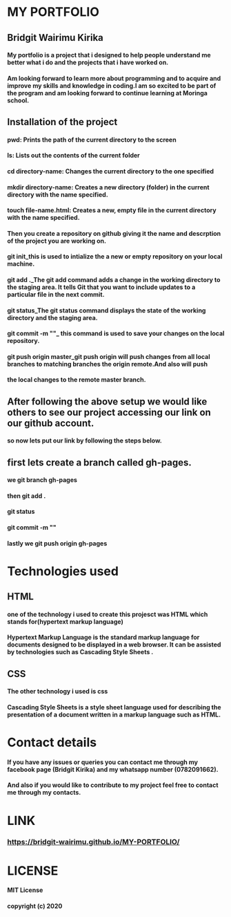 # MY PORTFOLIO
## Bridgit Wairimu Kirika
#### My portfolio is a project that i designed to help people understand me better what i do and the projects that i have worked on.
#### Am looking forward to learn more about programming and to acquire and improve my skills and knowledge in coding.I am so excited to be part of the program and am looking forward to continue learning at Moringa school.

## Installation of the project
#### pwd: Prints the path of the current directory to the screen
#### ls: Lists out the contents of the current folder
#### cd directory-name: Changes the current directory to the one specified
#### mkdir directory-name: Creates a new directory (folder) in the current directory with the name specified.
#### touch file-name.html: Creates a new, empty file in the current directory with the name specified.
#### Then you create a repository on github giving it the name and descrption of the project you are working on.
#### git init_this is used to intialize the a new or empty repository on your local machine.
#### git add ._The git add command adds a change in the working directory to the staging area. It tells Git that you want to include updates to a particular file in the next commit.
#### git status_The git status command displays the state of the working directory and the staging area. 
#### git commit -m ""_ this command is used to save your changes on the local repository.
#### git push origin master_git push origin will push changes from all local branches to matching branches the origin remote.And also will push 
#### the local changes to the remote master branch.

## After following the above setup we would like others to see our project accessing our link on our github account.
#### so now lets put our link by following the steps below.
## first lets create a branch called gh-pages.
#### we git branch gh-pages
#### then git add . 
#### git status
#### git commit -m ""
#### lastly we git push origin gh-pages

# Technologies used
## HTML
#### one of the technology i used to create this projesct was HTML which stands for(hypertext markup language)
#### Hypertext Markup Language is the standard markup language for documents designed to be displayed in a web browser. It can be assisted by technologies such as Cascading Style Sheets .

## CSS
#### The other technology i used is css
#### Cascading Style Sheets is a style sheet language used for describing the presentation of a document written in a markup language such as HTML.

# Contact details
#### If you have any issues or queries you can contact me through my facebook page (Bridgit Kirika) and my whatsapp number (0782091662).
#### And also if you would like to contribute to my project feel free to contact me through my contacts.

# LINK
### https://bridgit-wairimu.github.io/MY-PORTFOLIO/

# LICENSE
#### MIT License
#### copyright (c) 2020








